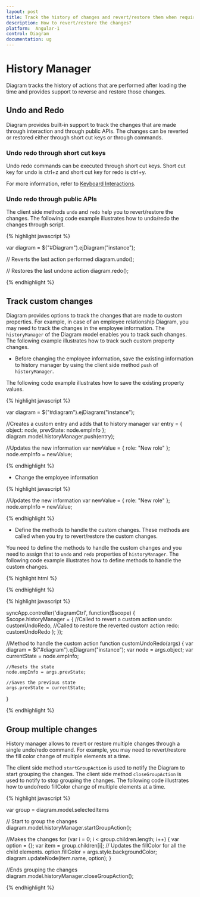```yaml
---
layout: post
title: Track the history of changes and revert/restore them when required
description: How to revert/restore the changes?
platform:  Angular-1
control: Diagram
documentation: ug
---
```


# History Manager

Diagram tracks the history of actions that are performed after loading the time and provides support to reverse and restore those changes.

## Undo and Redo

Diagram provides built-in support to track the changes that are made through interaction and through public APIs. The changes can be reverted or restored either through short cut keys or through commands.

### Undo redo through short cut keys

Undo redo commands can be executed through short cut keys. Short cut key for undo is ctrl+z and short cut key for redo is ctrl+y.

For more information, refer to [Keyboard Interactions](/js/Diagram/Interaction#keyboard "Keyboard Interactions").

### Undo redo through public APIs

The client side methods `undo` and `redo` help you to revert/restore the changes. The following code example illustrates how to undo/redo the changes through script.

{% highlight javascript %}

var diagram = $("#Diagram").ejDiagram("instance");

// Reverts the last action performed
diagram.undo();

// Restores the last undone action
diagram.redo();

{% endhighlight %}

## Track custom changes

Diagram provides options to track the changes that are made to custom properties. For example, in case of an employee relationship Diagram, you may need to track the changes in the employee information. The `historyManager` of the Diagram model enables you to track such changes.
The following example illustrates how to track such custom property changes.

* Before changing the employee information, save the existing information to history manager by using the client side method `push` of `historyManager`.

The following code example illustrates how to save the existing property values. 

{% highlight javascript %}

var diagram = $("#diagram").ejDiagram("instance");

//Creates a custom entry and adds that to history manager
var entry = {
    object: node,
    prevState: node.empInfo
};
diagram.model.historyManager.push(entry);

//Updates the new information
var newValue = {
    role: "New role"
};
node.empInfo = newValue;

{% endhighlight %}

* Change the employee information

{% highlight javascript %}

//Updates the new information
var newValue = {
    role: "New role"
};
node.empInfo = newValue;

{% endhighlight %}

* Define the methods to handle the custom changes. These methods are called when you try to revert/restore the custom changes.

You need to define the methods to handle the custom changes and you need to assign that to `undo` and `redo` properties of `historyManager`.
The following code example illustrates how to define methods to handle the custom changes.

{% highlight html %}

<div ng-controller="diagramCtrl">
    <ej-diagram id="diagramCore" e-height="500px" e-width="700px" e-historyManager="historyManager">
    </ej-diagram>
</div>

{% endhighlight %}

{% highlight javascript %}

syncApp.controller('diagramCtrl', function($scope) {
    $scope.historyManager = {
        //Called to revert a custom action
        undo: customUndoRedo,
        //Called to restore the reverted custom action
        redo: customUndoRedo
    };
});

//Method to handle the custom action
function customUndoRedo(args) {
    var diagram = $("#diagram").ejDiagram("instance");
    var node = args.object;
    var currentState = node.empInfo;

    //Resets the state
    node.empInfo = args.prevState;

    //Saves the previous state
    args.prevState = currentState;
}

{% endhighlight %}

## Group multiple changes 

History manager allows to revert or restore multiple changes through a single undo/redo command. For example, you may need to revert/restore the fill color change of multiple elements at a time.

The client side method `startGroupAction` is used to notify the Diagram to start grouping the changes. The client side method `closeGroupAction` is used to notify to stop grouping the changes. The following code illustrates how to undo/redo fillColor change of multiple elements at a time.

{% highlight javascript %}

var group = diagram.model.selectedItems

// Start to group the changes
diagram.model.historyManager.startGroupAction();

//Makes the changes
for (var i = 0; i < group.children.length; i++) {
    var option = {};
    var item = group.children[i];
    // Updates the fillColor for all the child elements.
    option.fillColor = args.style.backgroundColor;
    diagram.updateNode(item.name, option);
}

//Ends grouping the changes
diagram.model.historyManager.closeGroupAction();

{% endhighlight %}